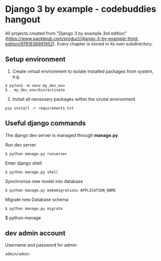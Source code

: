 # Django 3 by example - codebuddies hangout

All projects created from "Django 3 by example 3rd edition" 
(https://www.packtpub.com/product/django-3-by-example-third-edition/9781838981952).
Every chapter is stored in its own subdirectory.

## Setup environment

1) Create virtual environment to isolate installed packages from system, e.g.

~~~
$ pyton3 -m venv my_dev_env
$ . my_dev_env/bin/activate
~~~

2) Install all necessary packages within the virutal environment

~~~
pip install -r requirements.txt
~~~

## Useful django commands

The django dev server is managed through **manage.py**.

Run dev server
~~~
$ python manage.py runserver
~~~

Enter django shell
~~~
$ python manage.py shell
~~~

Synchronize new model into database
~~~
$ python manage.py makemigrations APPLICATION_NAME
~~~

Migrate new Database schema
~~~
$ python manage.py migrate
~~~

$ python manage

## dev admin account

Username and password for admin

~~~
admin/admin
~~~

